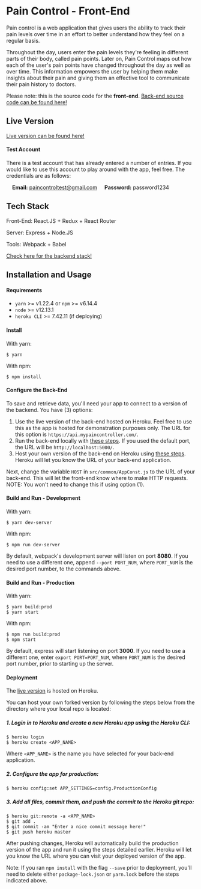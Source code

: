 # Pain Control - Front-End

Pain control is a web application that gives users the ability to track their
pain levels over time in an effort to better understand how they feel on a
regular basis.

Throughout the day, users enter the pain levels they're feeling in different
parts of their body, called pain points. Later on, Pain Control maps out how
each of the user's pain points have changed throughout the day as well as
over time. This information empowers the user by helping them make insights about
their pain and giving them an effective tool to communicate their pain history to
doctors.

Please note: this is the source code for the **front-end**. [Back-end source code can be found here!](https://github.com/mmanhard/pain_control_backend)

## Live Version

[Live version can be found here!](https://www.mypaincontroller.com/)

#### Test Account

There is a test account that has already entered a number of entries. If you
would like to use this account to play around with the app, feel free. The
credentials are as follows:

&nbsp;&nbsp;&nbsp;&nbsp;**Email:** paincontroltest@gmail.com
&nbsp;&nbsp;&nbsp;&nbsp;**Password:** password1234

## Tech Stack

Front-End: React.JS + Redux + React Router

Server: Express + Node.JS

Tools: Webpack + Babel

[Check here for the backend stack!](https://github.com/mmanhard/pain_control_backend#tech-stack)

## Installation and Usage

#### Requirements

* `yarn` >= v1.22.4 or `npm` >= v6.14.4
* `node` >= v12.13.1
* `heroku CLI` >= 7.42.11 (if deploying)

#### Install

With yarn:
```
$ yarn
```

With npm:
```
$ npm install
```

#### Configure the Back-End

To save and retrieve data, you'll need your app to connect to a version of the
backend. You have (3) options:

1. Use the live version of the back-end hosted on Heroku. Feel free to use this
as the app is hosted for demonstration purposes only. The URL for this option is
`https://api.mypaincontroller.com/`.
2. Run the back-end locally with [these steps](https://github.com/mmanhard/pain_control_backend#installation-and-usage).
If you used the default port, the URL will be `http://localhost:5000/`.
3. Host your own version of the back-end on Heroku using [these steps](https://github.com/mmanhard/pain_control_backend#deployment).
Heroku will let you know the URL of your back-end application.

Next, change the variable `HOST` in `src/common/AppConst.js` to
the URL of your back-end. This will let the front-end know where to make HTTP
requests. NOTE: You won't need to change this if using option (1).

#### Build and Run - Development

With yarn:
```
$ yarn dev-server
```

With npm:
```
$ npm run dev-server
```

By default, webpack's development server will listen on port **8080**. If you need
to use a different one, append `--port PORT_NUM`, where `PORT_NUM` is the
desired port number, to the commands above.

#### Build and Run - Production

With yarn:
```
$ yarn build:prod
$ yarn start
```

With npm:
```
$ npm run build:prod
$ npm start
```

By default, express will start listening on port **3000**. If you need to use a
different one, enter `export PORT=PORT_NUM`, where `PORT_NUM` is the
desired port number, prior to starting up the server.

#### Deployment

The [live version](https://www.mypaincontroller.com/) is hosted on Heroku.

You can host your own forked version by following the steps below from the
directory where your local repo is located:

##### 1. Login in to Heroku and create a new Heroku app using the Heroku CLI:

```
$ heroku login
$ heroku create <APP_NAME>
```

Where `<APP_NAME>` is the name you have selected for your back-end application.

##### 2. Configure the app for production:

```
$ heroku config:set APP_SETTINGS=config.ProductionConfig
```

##### 3. Add all files, commit them, and push the commit to the Heroku git repo:

```
$ heroku git:remote -a <APP_NAME>
$ git add .
$ git commit -am "Enter a nice commit message here!"
$ git push heroku master
```

After pushing changes, Heroku will automatically build the production version
of the app and run it using the steps detailed earlier. Heroku will let you know
the URL where you can visit your deployed version of the app.

Note: If you ran `npm install` with the flag `--save` prior to deployment, you'll
need to delete either `package-lock.json` or `yarn.lock` before the steps
indicated above.